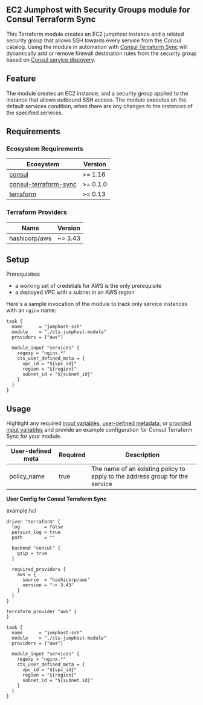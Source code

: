 ## EC2 Jumphost with Security Groups module for Consul Terraform Sync

This Terraform module creates an EC2 jumphost instance and a related security group that allows SSH towards every service from the Consul catalog. Using the module in automation with [Consul Terraform Sync](https://www.consul.io/docs/nia) will dynamically add or remove firewall destination rules from the security group based on [Consul service discovery](https://www.consul.io/).

## Feature

The module creates an EC2 instance, and a security group applied to the instance that allows outbound SSH access. The module executes on the default services condition, when there are any changes to the instances of the specified services.

## Requirements

### Ecosystem Requirements

| Ecosystem | Version |
|-----------|---------|
| [consul](https://www.consul.io/downloads) | >= 1.16 |
| [consul-terraform-sync](https://www.consul.io/docs/nia) | >= 0.1.0 |
| [terraform](https://www.terraform.io) | >= 0.13 |

### Terraform Providers

| Name | Version |
|------|---------|
| hashicorp/aws | ~> 3.43 |

## Setup

Prerequisites:

- a working set of credetials for AWS is the only prerequisite
- a deployed VPC with a subnet in an AWS region

Here's a sample invocation of the module to track only service instances with an `nginx` name:

```
task {
  name      = "jumphost-ssh"
  module    = "./cts-jumphost-module"
  providers = ["aws"]

  module_input "services" {
    regexp = "nginx.*"
    cts_user_defined_meta = {
      vpc_id = "${vpc_id}"
      region = "${region}"
      subnet_id = "${subnet_id}"
    }
  }
}
```

## Usage

<!-- begin template instructions replace -->

Highlight any required [input variables](https://consul.io/docs/nia/configuration#variable_files), [user-defined metadata](https://consul.io/docs/nia/configuration#cts_user_defined_meta), or [provided input variables](https://consul.io/docs/nia/terraform-modules#optional-input-variables) and provide an example configuration for Consul Terraform Sync for your module.

<!-- end -->

| User-defined meta | Required | Description |
|-------------------|----------|-------------|
| policy_name | true | The name of an existing policy to apply to the address group for the service |

**User Config for Consul Terraform Sync**

example.hcl
```hcl
driver "terraform" {
  log         = false
  persist_log = true
  path        = ""

  backend "consul" {
    gzip = true
  }

  required_providers {
    aws = {
      source  = "hashicorp/aws"
      version = "~> 3.43"
    }
  }
}

terraform_provider "aws" {
}

task {
  name      = "jumphost-ssh"
  module    = "./cts-jumphost-module"
  providers = ["aws"]

  module_input "services" {
    regexp = "nginx.*"
    cts_user_defined_meta = {
      vpc_id = "${vpc_id}"
      region = "${region}"
      subnet_id = "${subnet_id}"
    }
  }
}
```